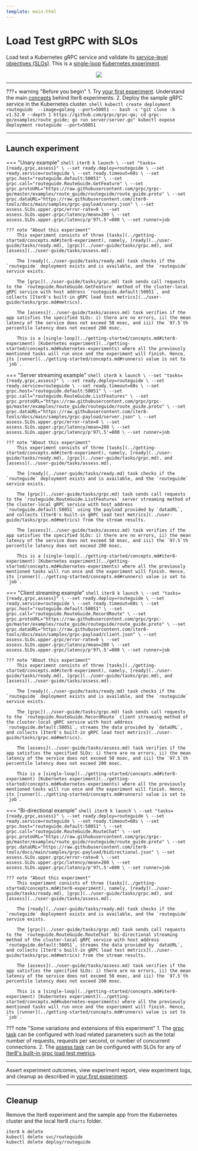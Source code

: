 ```yaml
---
template: main.html
---
```


# Load Test gRPC with SLOs

Load test a Kubernetes gRPC service and validate its [service-level objectives (SLOs)](../getting-started/concepts.md#service-level-objectives). This is a [single-loop](../getting-started/concepts.md#iter8-experiment) [Kubernetes experiment](../getting-started/concepts.md#kubernetes-experiments).

<p align='center'>
  <img alt-text="load-test-grpc" src="../images/grpc.png" />
</p>

***

???+ warning "Before you begin"
    1. Try [your first experiment](../getting-started/your-first-experiment.md). Understand the main [concepts](../getting-started/concepts.md) behind Iter8 experiments.
    2. Deploy the sample gRPC service in the Kubernetes cluster.
    ```shell
    kubectl create deployment routeguide  --image=golang --port=50051 -- bash -c "git clone -b v1.52.0 --depth 1 https://github.com/grpc/grpc-go; cd grpc-go/examples/route_guide; go run server/server.go"
    kubectl expose deployment routeguide --port=50051
    ```

***

## Launch experiment

=== "Unary example"
    ```shell
    iter8 k launch \
    --set "tasks={ready,grpc,assess}" \
    --set ready.deploy=routeguide \
    --set ready.service=routeguide \
    --set ready.timeout=60s \
    --set grpc.host="routeguide.default:50051" \
    --set grpc.call="routeguide.RouteGuide.GetFeature" \
    --set grpc.protoURL="https://raw.githubusercontent.com/grpc/grpc-go/master/examples/route_guide/routeguide/route_guide.proto" \
    --set grpc.dataURL="https://raw.githubusercontent.com/iter8-tools/docs/main/samples/grpc-payload/unary.json" \
    --set assess.SLOs.upper.grpc/error-rate=0 \
    --set assess.SLOs.upper.grpc/latency/mean=200 \
    --set assess.SLOs.upper.grpc/latency/p'97\.5'=800 \
    --set runner=job
    ```

    ??? note "About this experiment"
        This experiment consists of three [tasks](../getting-started/concepts.md#iter8-experiment), namely, [ready](../user-guide/tasks/ready.md), [grpc](../user-guide/tasks/grpc.md), and [assess](../user-guide/tasks/assess.md). 
        
        The [ready](../user-guide/tasks/ready.md) task checks if the `routeguide` deployment exists and is available, and the `routeguide` service exists. 
        
        The [grpc](../user-guide/tasks/grpc.md) task sends call requests to the `routeguide.RouteGuide.GetFeature` method of the cluster-local gRPC service with host address `routeguide.default:50051`, and collects [Iter8's built-in gRPC load test metrics](../user-guide/tasks/grpc.md#metrics). 
        
        The [assess](../user-guide/tasks/assess.md) task verifies if the app satisfies the specified SLOs: i) there are no errors, ii) the mean latency of the service does not exceed 50 msec, and iii) the `97.5`th percentile latency does not exceed 200 msec. 
        
        This is a [single-loop](../getting-started/concepts.md#iter8-experiment) [Kubernetes experiment](../getting-started/concepts.md#kubernetes-experiments) where all the previously mentioned tasks will run once and the experiment will finish. Hence, its [runner](../getting-started/concepts.md#runners) value is set to `job`.

=== "Server streaming example"
    ```shell
    iter8 k launch \
    --set "tasks={ready,grpc,assess}" \
    --set ready.deploy=routeguide \
    --set ready.service=routeguide \
    --set ready.timeout=60s \
    --set grpc.host="routeguide.default:50051" \
    --set grpc.call="routeguide.RouteGuide.ListFeatures" \
    --set grpc.protoURL="https://raw.githubusercontent.com/grpc/grpc-go/master/examples/route_guide/routeguide/route_guide.proto" \
    --set grpc.dataURL="https://raw.githubusercontent.com/iter8-tools/docs/main/samples/grpc-payload/server.json" \
    --set assess.SLOs.upper.grpc/error-rate=0 \
    --set assess.SLOs.upper.grpc/latency/mean=200 \
    --set assess.SLOs.upper.grpc/latency/p'97\.5'=800 \
    --set runner=job
    ```

    ??? note "About this experiment"
        This experiment consists of three [tasks](../getting-started/concepts.md#iter8-experiment), namely, [ready](../user-guide/tasks/ready.md), [grpc](../user-guide/tasks/grpc.md), and [assess](../user-guide/tasks/assess.md). 
        
        The [ready](../user-guide/tasks/ready.md) task checks if the `routeguide` deployment exists and is available, and the `routeguide` service exists. 
        
        The [grpc](../user-guide/tasks/grpc.md) task sends call requests to the `routeguide.RouteGuide.ListFeatures` server streaming method of the cluster-local gRPC service with host address `routeguide.default:50051` using the payload provided by `dataURL`, and collects [Iter8's built-in gRPC load test metrics](../user-guide/tasks/grpc.md#metrics) from the stream results. 
        
        The [assess](../user-guide/tasks/assess.md) task verifies if the app satisfies the specified SLOs: i) there are no errors, ii) the mean latency of the service does not exceed 50 msec, and iii) the `97.5`th percentile latency does not exceed 200 msec. 
        
        This is a [single-loop](../getting-started/concepts.md#iter8-experiment) [Kubernetes experiment](../getting-started/concepts.md#kubernetes-experiments) where all the previously mentioned tasks will run once and the experiment will finish. Hence, its [runner](../getting-started/concepts.md#runners) value is set to `job`.

=== "Client streaming example"
    ```shell
    iter8 k launch \
    --set "tasks={ready,grpc,assess}" \
    --set ready.deploy=routeguide \
    --set ready.service=routeguide \
    --set ready.timeout=60s \
    --set grpc.host="routeguide.default:50051" \
    --set grpc.call="routeguide.RouteGuide.RecordRoute" \
    --set grpc.protoURL="https://raw.githubusercontent.com/grpc/grpc-go/master/examples/route_guide/routeguide/route_guide.proto" \
    --set grpc.dataURL="https://raw.githubusercontent.com/iter8-tools/docs/main/samples/grpc-payload/client.json" \
    --set assess.SLOs.upper.grpc/error-rate=0 \
    --set assess.SLOs.upper.grpc/latency/mean=200 \
    --set assess.SLOs.upper.grpc/latency/p'97\.5'=800 \
    --set runner=job
    ```

    ??? note "About this experiment"
        This experiment consists of three [tasks](../getting-started/concepts.md#iter8-experiment), namely, [ready](../user-guide/tasks/ready.md), [grpc](../user-guide/tasks/grpc.md), and [assess](../user-guide/tasks/assess.md). 
        
        The [ready](../user-guide/tasks/ready.md) task checks if the `routeguide` deployment exists and is available, and the `routeguide` service exists. 
        
        The [grpc](../user-guide/tasks/grpc.md) task sends call requests to the `routeguide.RouteGuide.RecordRoute` client streaming method of the cluster-local gRPC service with host address `routeguide.default:50051`, streams the data provided by `dataURL`, and collects [Iter8's built-in gRPC load test metrics](../user-guide/tasks/grpc.md#metrics). 
        
        The [assess](../user-guide/tasks/assess.md) task verifies if the app satisfies the specified SLOs: i) there are no errors, ii) the mean latency of the service does not exceed 50 msec, and iii) the `97.5`th percentile latency does not exceed 200 msec. 
        
        This is a [single-loop](../getting-started/concepts.md#iter8-experiment) [Kubernetes experiment](../getting-started/concepts.md#kubernetes-experiments) where all the previously mentioned tasks will run once and the experiment will finish. Hence, its [runner](../getting-started/concepts.md#runners) value is set to `job`.

=== "Bi-directional example"
    ```shell
    iter8 k launch \
    --set "tasks={ready,grpc,assess}" \
    --set ready.deploy=routeguide \
    --set ready.service=routeguide \
    --set ready.timeout=60s \
    --set grpc.host="routeguide.default:50051" \
    --set grpc.call="routeguide.RouteGuide.RouteChat" \
    --set grpc.protoURL="https://raw.githubusercontent.com/grpc/grpc-go/master/examples/route_guide/routeguide/route_guide.proto" \
    --set grpc.dataURL="https://raw.githubusercontent.com/iter8-tools/docs/main/samples/grpc-payload/bidirectional.json" \
    --set assess.SLOs.upper.grpc/error-rate=0 \
    --set assess.SLOs.upper.grpc/latency/mean=200 \
    --set assess.SLOs.upper.grpc/latency/p'97\.5'=800 \
    --set runner=job
    ```

    ??? note "About this experiment"
        This experiment consists of three [tasks](../getting-started/concepts.md#iter8-experiment), namely, [ready](../user-guide/tasks/ready.md), [grpc](../user-guide/tasks/grpc.md), and [assess](../user-guide/tasks/assess.md). 
        
        The [ready](../user-guide/tasks/ready.md) task checks if the `routeguide` deployment exists and is available, and the `routeguide` service exists. 
        
        The [grpc](../user-guide/tasks/grpc.md) task sends call requests to the `routeguide.RouteGuide.RouteChat` bi-directional streaming method of the cluster-local gRPC service with host address `routeguide.default:50051`, streams the data provided by `dataURL`, and collects [Iter8's built-in gRPC load test metrics](../user-guide/tasks/grpc.md#metrics) from the stream results. 
        
        The [assess](../user-guide/tasks/assess.md) task verifies if the app satisfies the specified SLOs: i) there are no errors, ii) the mean latency of the service does not exceed 50 msec, and iii) the `97.5`th percentile latency does not exceed 200 msec. 
        
        This is a [single-loop](../getting-started/concepts.md#iter8-experiment) [Kubernetes experiment](../getting-started/concepts.md#kubernetes-experiments) where all the previously mentioned tasks will run once and the experiment will finish. Hence, its [runner](../getting-started/concepts.md#runners) value is set to `job`.

??? note "Some variations and extensions of this experiment"
    1. The [grpc task](../user-guide/tasks/grpc.md) can be configured with load related parameters such as the total number of requests, requests per second, or number of concurrent connections.
    2. The [assess task](../user-guide/tasks/assess.md) can be configured with SLOs for any of [Iter8's built-in grpc load test metrics](../user-guide/tasks/grpc.md#metrics).   

***

Assert experiment outcomes, view experiment report, view experiment logs, and cleanup as described in [your first experiment](../getting-started/your-first-experiment.md).

***

## Cleanup
Remove the Iter8 experiment and the sample app from the Kubernetes cluster and the local Iter8 `charts` folder.
```shell
iter8 k delete
kubectl delete svc/routeguide
kubectl delete deploy/routeguide
```